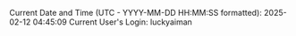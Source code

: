 Current Date and Time (UTC - YYYY-MM-DD HH:MM:SS formatted): 2025-02-12 04:45:09
Current User's Login: luckyaiman
